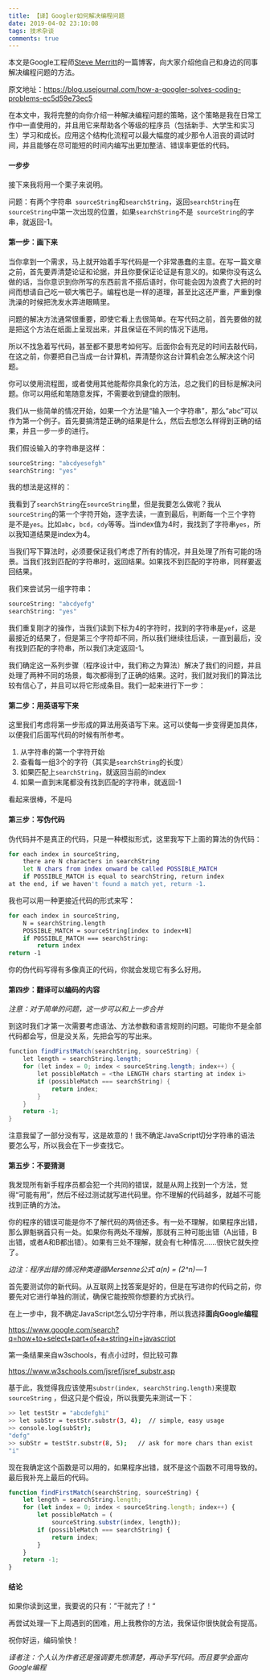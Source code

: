 ```yaml
---
title: 【译】Googler如何解决编程问题
date: 2019-04-02 23:10:08
tags: 技术杂谈
comments: true
---
```


本文是Google工程师[Steve Merritt](https://blog.usejournal.com/@steve_45636?source=user_popover)的一篇博客，向大家介绍他自己和身边的同事解决编程问题的方法。

原文地址：https://blog.usejournal.com/how-a-googler-solves-coding-problems-ec5d59e73ec5 <!-- more -->

在本文中，我将完整的向你介绍一种解决编程问题的策略，这个策略是我在日常工作中一直使用的，并且用它来帮助各个等级的程序员（包括新手、大学生和实习生）学习和成长。应用这个结构化流程可以最大幅度的减少那令人沮丧的调试时间，并且能够在尽可能短的时间内编写出更加整洁、错误率更低的代码。

#### 一步步

接下来我将用一个栗子来说明。

问题：有两个字符串` sourceString`和`searchString`，返回`searchString`在`sourceString`中第一次出现的位置，如果`searchString`不是` sourceString`的字串，就返回-1。

#### 第一步：画下来

当你拿到一个需求，马上就开始着手写代码是一个非常愚蠢的主意。在写一篇文章之前，首先要弄清楚论证和论据，并且你要保证论证是有意义的。如果你没有这么做的话，当你意识到你所写的东西前言不搭后语时，你可能会因为浪费了大把的时间而想请自己吃一顿大嘴巴子。编程也是一样的道理，甚至比这还严重，严重到像洗澡的时候把洗发水弄进眼睛里。

问题的解决方法通常很重要，即使它看上去很简单。在写代码之前，首先要做的就是把这个方法在纸面上呈现出来，并且保证在不同的情况下适用。

所以不找急着写代码，甚至都不要思考如何写。后面你会有充足的时间去敲代码，在这之前，你要把自己当成一台计算机，弄清楚你这台计算机会怎么解决这个问题。

你可以使用流程图，或者使用其他能帮你具象化的方法，总之我们的目标是解决问题。你可以用纸和笔随意发挥，不需要收到键盘的限制。

我们从一些简单的情况开始，如果一个方法是“输入一个字符串”，那么“abc”可以作为第一个例子。首先要搞清楚正确的结果是什么，然后去想怎么样得到正确的结果，并且一步一步的进行。

我们假设输入的字符串是这样：

``` bash
sourceString: "abcdyesefgh"
searchString: "yes"
```

我的想法是这样的：

我看到了`searchString`在`sourceString`里，但是我要怎么做呢？我从` sourceString`的第一个字符开始，逐字去读，一直到最后，判断每一个三个字符是不是`yes`。比如`abc`，`bcd`，`cdy`等等。当index值为4时，我找到了字符串```yes```，所以我知道结果是index为4。

当我们写下算法时，必须要保证我们考虑了所有的情况，并且处理了所有可能的场景。当我们找到匹配的字符串时，返回结果。如果找不到匹配的字符串，同样要返回结果。

我们来尝试另一组字符串：

``` bash
sourceString: "abcdyefg"
searchString: "yes"
```

我们重复刚才的操作，当我们读到下标为4的字符时，找到的字符串是```yef```，这是最接近的结果了，但是第三个字符却不同，所以我们继续往后读，一直到最后，没有找到匹配的字符串，所以我们决定返回-1。

我们确定这一系列步骤（程序设计中，我们称之为算法）解决了我们的问题，并且处理了两种不同的场景，每次都得到了正确的结果。这时，我们就对我们的算法比较有信心了，并且可以将它形成条目。我们一起来进行下一步：

#### 第二步：用英语写下来

这里我们考虑将第一步形成的算法用英语写下来。这可以使每一步变得更加具体，以便我们后面写代码的时候有所参考。

1. 从字符串的第一个字符开始
2. 查看每一组3个的字符（其实是`searchString`的长度）
3. 如果匹配上`searchString`，就返回当前的index
4. 如果一直到末尾都没有找到匹配的字符串，就返回-1

看起来很棒，不是吗

#### 第三步：写伪代码

伪代码并不是真正的代码，只是一种模拟形式，这里我写下上面的算法的伪代码：

``` bash
for each index in sourceString,
    there are N characters in searchString
    let N chars from index onward be called POSSIBLE_MATCH
    if POSSIBLE_MATCH is equal to searchString, return index
at the end, if we haven't found a match yet, return -1.
```

我也可以用一种更接近代码的形式来写：

``` bash
for each index in sourceString,
    N = searchString.length
    POSSIBLE_MATCH = sourceString[index to index+N]
    if POSSIBLE_MATCH === searchString:
        return index
return -1
```

你的伪代码写得有多像真正的代码，你就会发现它有多么好用。

#### 第四步：翻译可以编码的内容

*注意：对于简单的问题，这一步可以和上一步合并*

到这时我们才第一次需要考虑语法、方法参数和语言规则的问题。可能你不是全部代码都会写，但是没关系，先把会写的写出来。

``` java
function findFirstMatch(searchString, sourceString) {
    let length = searchString.length;
    for (let index = 0; index < sourceString.length; index++) {
        let possibleMatch = <the LENGTH chars starting at index i>
        if (possibleMatch === searchString) {
            return index;
        }
    }
    return -1;
}
```

注意我留了一部分没有写，这是故意的！我不确定JavaScript切分字符串的语法要怎么写，所以我会在下一步查找它。

#### 第五步：不要猜测

我发现所有新手程序员都会犯一个共同的错误，就是从网上找到一个方法，觉得“可能有用”，然后不经过测试就写进代码里。你不理解的代码越多，就越不可能找到正确的方法。

你的程序的错误可能是你不了解代码的两倍还多。有一处不理解，如果程序出错，那么罪魁祸首只有一处。如果你有两处不理解，那就有三种可能出错（A出错，B出错，或者A和B都出错）。如果有三处不理解，就会有七种情况……很快它就失控了。

*边注：程序出错的情况种类遵循Mersenne公式 a(n) = (2^n) — 1*

首先要测试你的新代码。从互联网上找答案是好的，但是在写进你的代码之前，你要先对它进行单独的测试，确保它能按照你想要的方式执行。

在上一步中，我不确定JavaScript怎么切分字符串，所以我选择**面向Google编程**

https://www.google.com/search?q=how+to+select+part+of+a+string+in+javascript

第一条结果来自w3schools，有点小过时，但比较可靠

https://www.w3schools.com/jsref/jsref_substr.asp

基于此，我觉得我应该使用`substr(index, searchString.length)`来提取`sourceString` ，但这只是个假设，所以我要先来测试一下：

``` bash
>> let testStr = "abcdefghi"
>> let subStr = testStr.substr(3, 4);  // simple, easy usage
>> console.log(subStr);
"defg"
>> subStr = testStr.substr(8, 5);   // ask for more chars than exist
"i"
```

现在我确定这个函数是可以用的，如果程序出错，就不是这个函数不可用导致的。最后我补充上最后的代码。

``` javascript
function findFirstMatch(searchString, sourceString) {
    let length = searchString.length;
    for (let index = 0; index < sourceString.length; index++) {
        let possibleMatch = (
            sourceString.substr(index, length));
        if (possibleMatch === searchString) {
            return index;
        }
    }
    return -1;
}
```

#### 结论

如果你读到这里，我要说的只有：”干就完了！“

再尝试处理一下上周遇到的困难，用上我教你的方法，我保证你很快就会有提高。

祝你好运，编码愉快！

*译者注：个人认为作者还是强调要先想清楚，再动手写代码。而且要学会面向Google编程*